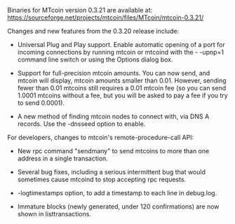 Binaries for MTcoin version 0.3.21 are available at:
  https://sourceforge.net/projects/mtcoin/files/MTcoin/mtcoin-0.3.21/

Changes and new features from the 0.3.20 release include:

* Universal Plug and Play support.  Enable automatic opening of a port for incoming connections by running mtcoin or mtcoind with the - -upnp=1 command line switch or using the Options dialog box.

* Support for full-precision mtcoin amounts.  You can now send, and mtcoin will display, mtcoin amounts smaller than 0.01.  However, sending fewer than 0.01 mtcoins still requires a 0.01 mtcoin fee (so you can send 1.0001 mtcoins without a fee, but you will be asked to pay a fee if you try to send 0.0001).

* A new method of finding mtcoin nodes to connect with, via DNS A records. Use the -dnsseed option to enable.

For developers, changes to mtcoin's remote-procedure-call API:

* New rpc command "sendmany" to send mtcoins to more than one address in a single transaction.

* Several bug fixes, including a serious intermittent bug that would sometimes cause mtcoind to stop accepting rpc requests. 

* -logtimestamps option, to add a timestamp to each line in debug.log.

* Immature blocks (newly generated, under 120 confirmations) are now shown in listtransactions.
